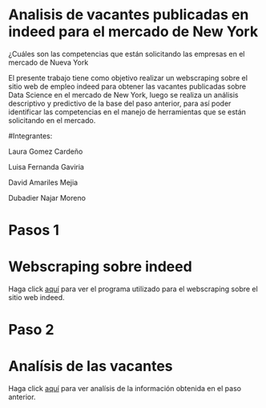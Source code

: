 # Analisis de vacantes publicadas en indeed para el mercado de New York

¿Cuáles son las competencias que están solicitando las empresas en el mercado de Nueva York

El presente trabajo tiene como objetivo realizar un webscraping sobre el sitio web de empleo indeed para obtener las vacantes publicadas sobre Data Science en el mercado de New York, luego se realiza un análisis descriptivo y predictivo de la base del paso anterior, para así poder identificar las competencias en el manejo de herramientas que se están solicitando en el mercado.

#Integrantes:

Laura Gomez Cardeño

Luisa Fernanda Gaviria

David Amariles Mejia

Dubadier Najar Moreno


# Pasos 1

# Webscraping sobre indeed
Haga click [aquí](https://colab.research.google.com/drive/1uis686q5rcqX1-xif3465CP__HIwPLHW#scrollTo=myeQdhizrvNg) para ver el programa utilizado para el webscraping sobre el sitio web indeed.

# Paso 2

# Analísis de las vacantes
Haga click [aquí](https://colab.research.google.com/drive/1Rmn-rFA0uanooAEZt_5sfPcxSkPG90QW#scrollTo=-Gn04EHEiTwc) para ver analísis de la información obtenida en el paso anterior.



